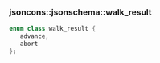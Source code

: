 ### jsoncons::jsonschema::walk_result 

```cpp
enum class walk_result {
   advance,
   abort
};
```

